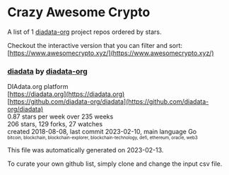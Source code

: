 # Crazy Awesome Crypto
A list of 1 [diadata-org](https://github.com/diadata-org) project repos ordered by stars.  

Checkout the interactive version that you can filter and sort: 
[https://www.awesomecrypto.xyz/](https://www.awesomecrypto.xyz/)  


### [diadata](https://github.com/diadata-org/diadata) by [diadata-org](https://github.com/diadata-org)  
DIAdata.org platform  
[https://diadata.org](https://diadata.org)  
[https://github.com/diadata-org/diadata](https://github.com/diadata-org/diadata)  
0.87 stars per week over 235 weeks  
206 stars, 129 forks, 27 watches  
created 2018-08-08, last commit 2023-02-10, main language Go  
<sub><sup>bitcoin, blockchain, blockchain-explorer, blockchain-technology, defi, ethereum, oracle, web3</sup></sub>


This file was automatically generated on 2023-02-13.  

To curate your own github list, simply clone and change the input csv file.  